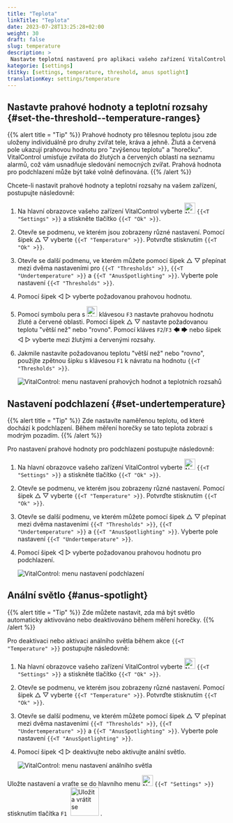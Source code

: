 ```yaml
---
title: "Teplota"
linkTitle: "Teplota"
date: 2023-07-28T13:25:28+02:00
weight: 30
draft: false
slug: temperature
description: >
 Nastavte teplotní nastavení pro aplikaci vašeho zařízení VitalControl
kategorie: [settings]
štítky: [settings, temperature, threshold, anus spotlight]
translationKey: settings/temperature
---
```

## Nastavte prahové hodnoty a teplotní rozsahy {#set-the-threshold--temperature-ranges}
{{% alert title = "Tip" %}}
Prahové hodnoty pro tělesnou teplotu jsou zde uloženy individuálně pro druhy zvířat tele, kráva a jehně. Žlutá a červená pole ukazují prahovou hodnotu pro "zvýšenou teplotu" a "horečku". VitalControl umisťuje zvířata do žlutých a červených oblastí na seznamu alarmů, což vám usnadňuje sledování nemocných zvířat. Prahová hodnota pro podchlazení může být také volně definována.
{{% /alert %}}

Chcete-li nastavit prahové hodnoty a teplotní rozsahy na vašem zařízení, postupujte následovně:

1. Na hlavní obrazovce vašeho zařízení VitalControl vyberte <img src="/icons/gear.svg" width="25" align="bottom" alt="Nastavení" /> `{{<T "Settings" >}}` a stiskněte tlačítko `{{<T "Ok" >}}`.

2. Otevře se podmenu, ve kterém jsou zobrazeny různé nastavení. Pomocí šipek △ ▽ vyberte `{{<T "Temperature" >}}`. Potvrďte stisknutím `{{<T "Ok" >}}`.

3. Otevře se další podmenu, ve kterém můžete pomocí šipek △ ▽ přepínat mezi dvěma nastaveními pro `{{<T "Thresholds" >}}`, `{{<T "Undertemperature" >}}` a `{{<T "AnusSpotlighting" >}}`. Vyberte pole nastavení `{{<T "Thresholds" >}}`.

4. Pomocí šipek ◁ ▷ vyberte požadovanou prahovou hodnotu.

5. Pomocí symbolu pera s <img src="/icons/actions/edit.svg" width="24" align="bottom" alt="Upravit" /> klávesou `F3` nastavte prahovou hodnotu žluté a červené oblasti. Pomocí šipek △ ▽ nastavte požadovanou teplotu "větší než" nebo "rovno". Pomocí kláves `F2`/`F3` 🡄 🡆 nebo šipek ◁ ▷ vyberte mezi žlutými a červenými rozsahy.

6. Jakmile nastavíte požadovanou teplotu "větší než" nebo "rovno", použijte zpětnou šipku s klávesou `F1` k návratu na hodnotu `{{<T "Thresholds" >}}`.

    ![VitalControl: menu nastavení prahových hodnot a teplotních rozsahů](../images/threshold.png "Prahové hodnoty a teplotní rozsahy")

## Nastavení podchlazení {#set-undertemperature}
{{% alert title = "Tip" %}}
Zde nastavíte naměřenou teplotu, od které dochází k podchlazení. Během měření horečky se tato teplota zobrazí s modrým pozadím.
{{% /alert %}}

Pro nastavení prahové hodnoty pro podchlazení postupujte následovně:

1. Na hlavní obrazovce vašeho zařízení VitalControl vyberte <img src="/icons/gear.svg" width="25" align="bottom" alt="Nastavení" /> `{{<T "Settings" >}}` a stiskněte tlačítko `{{<T "Ok" >}}`.

2. Otevře se podmenu, ve kterém jsou zobrazeny různé nastavení. Pomocí šipek △ ▽ vyberte `{{<T "Temperature" >}}`. Potvrďte stisknutím `{{<T "Ok" >}}`.

3. Otevře se další podmenu, ve kterém můžete pomocí šipek △ ▽ přepínat mezi dvěma nastaveními `{{<T "Thresholds" >}}`, `{{<T "Undertemperature" >}}` a `{{<T "AnusSpotlighting" >}}`. Vyberte pole nastavení `{{<T "Undertemperature" >}}`.

4. Pomocí šipek ◁ ▷ vyberte požadovanou prahovou hodnotu pro podchlazení.

    ![VitalControl: menu nastavení podchlazení](../images/undertemperature.png "Podchlazení")

## Anální světlo {#anus-spotlight}
{{% alert title = "Tip" %}}
Zde můžete nastavit, zda má být světlo automaticky aktivováno nebo deaktivováno během měření horečky.
{{% /alert %}}

Pro deaktivaci nebo aktivaci análního světla během akce `{{<T "Temperature" >}}` postupujte následovně:

1. Na hlavní obrazovce vašeho zařízení VitalControl vyberte <img src="/icons/gear.svg" width="25" align="bottom" alt="Nastavení" /> `{{<T "Settings" >}}` a stiskněte tlačítko `{{<T "Ok" >}}`.

2. Otevře se podmenu, ve kterém jsou zobrazeny různé nastavení. Pomocí šipek △ ▽ vyberte `{{<T "Temperature" >}}`. Potvrďte stisknutím `{{<T "Ok" >}}`.

3. Otevře se další podmenu, ve kterém můžete pomocí šipek △ ▽ přepínat mezi dvěma nastaveními `{{<T "Thresholds" >}}`, `{{<T "Undertemperature" >}}` a `{{<T "AnusSpotlighting" >}}`. Vyberte pole nastavení `{{<T "AnusSpotlighting" >}}`.

4. Pomocí šipek ◁ ▷ deaktivujte nebo aktivujte anální světlo.

    ![VitalControl: menu nastavení análního světla](../images/anusspotlight.png "Anální světlo")

Uložte nastavení a vraťte se do hlavního menu <img src="/icons/gear.svg" width="25" align="bottom" alt="Nastavení" /> `{{<T "Settings" >}}` stisknutím tlačítka `F1` &nbsp;<img src="/icons/footer/save_exit.svg" width="65" align="bottom" alt="Uložit a vrátit se" />&nbsp;.


